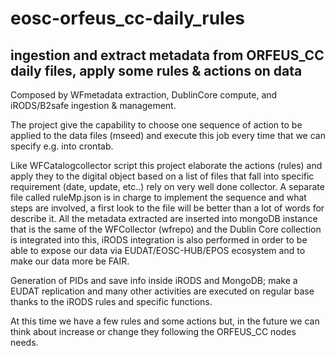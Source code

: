 # eosc-orfeus_cc-daily_rules
## ingestion and extract metadata from ORFEUS_CC daily files, apply some rules & actions on data
Composed by WFmetadata extraction, DublinCore compute, and iRODS/B2safe ingestion & management.

The project give the capability to choose one sequence of action to be applied to the data files (mseed) and execute this job every time that we can specify e.g. into crontab.

Like  WFCatalogcollector script this project elaborate the actions (rules) and apply they to the digital object based on a list of files that fall into specific requirement (date, update, etc..) rely on very well done collector.
A separate file called ruleMp.json is in charge to implement the sequence and what steps are involved, a first look to the file will be better than a lot of words for describe it.
All the metadata extracted are inserted into mongoDB instance that is the same of the WFCollector (wfrepo) and the Dublin Core collection is integrated into this, iRODS integration is also performed in order to be able to expose our data via EUDAT/EOSC-HUB/EPOS ecosystem and to make our data more be FAIR.

Generation of PIDs and save info inside iRODS and MongoDB; make a EUDAT replication and many other activities are executed on regular base thanks to the iRODS rules and specific functions.

At this time we have a few rules and some actions but, in the future we can think about increase or change they following the ORFEUS_CC nodes needs. 

